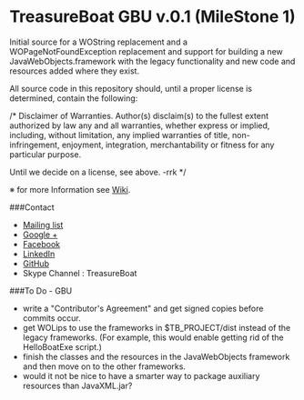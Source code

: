TreasureBoat GBU v.0.1 (MileStone 1)
============

Initial source for a WOString replacement and a WOPageNotFoundException replacement and
support for building a new JavaWebObjects.framework with the legacy functionality and
new code and resources added where they exist.

All source code in this repository should, until a proper license is determined, contain
the following:

/*
Disclaimer of Warranties. Author(s) disclaim(s) to the fullest extent authorized by law any and all warranties, whether express or implied,
including, without limitation, any implied warranties of title, non-infringement, enjoyment, integration, merchantability or fitness for any
particular purpose.

Until we decide on a license, see above. -rrk
*/

※ for more Information see [Wiki](https://github.com/TreasureBoat/GBU/wiki).

###Contact
* [Mailing list](https://groups.google.com/d/forum/treasureboat)
* [Google +](https://plus.google.com/u/0/communities/107985167507976376896)
* [Facebook](https://www.facebook.com/groups/374536819355606/)
* [LinkedIn](http://www.linkedin.com/groups/TreasureBoat-7498950)
* [GitHub](https://github.com/TreasureBoat)
* Skype Channel : TreasureBoat

###To Do - GBU

* write a "Contributor's Agreement" and get signed copies before commits occur.
* get WOLips to use the frameworks in $TB_PROJECT/dist instead of the legacy frameworks.
  (For example, this would enable getting rid of the HelloBoatExe script.)
* finish the classes and the resources in the JavaWebObjects framework and then move on to
  the other frameworks.
* would it not be nice to have a smarter way to package auxiliary resources than JavaXML.jar?

